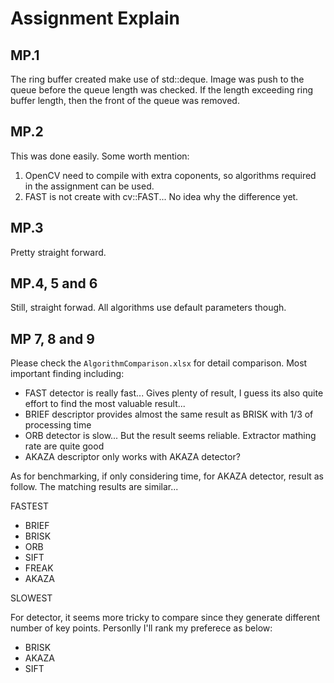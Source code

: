 # Assignment Explain

## MP.1
The ring buffer created make use of std::deque. Image was push to the queue before the queue length was checked. If the length exceeding ring buffer length, then the front of the queue was removed.

## MP.2
This was done easily. Some worth mention:

1. OpenCV need to compile with extra coponents, so algorithms required in the assignment can be used.
2. FAST is not create with cv::FAST... No idea why the difference yet.

## MP.3
Pretty straight forward.

## MP.4, 5 and 6
Still, straight forwad. All algorithms use default parameters though.

## MP 7, 8 and 9
Please check the `AlgorithmComparison.xlsx` for detail comparison. Most important finding including:

- FAST detector is really fast... Gives plenty of result, I guess its also quite effort to find the most valuable result...
- BRIEF descriptor provides almost the same result as BRISK with 1/3 of processing time
- ORB detector is slow... But the result seems reliable. Extractor mathing rate are quite good
- AKAZA descriptor only works with AKAZA detector?

As for benchmarking, if only considering time, for AKAZA detector, result as follow. The matching results are similar...

FASTEST

- BRIEF
- BRISK
- ORB
- SIFT
- FREAK
- AKAZA

SLOWEST

For detector, it seems more tricky to compare since they generate different number of key points. Personlly I'll rank my preferece as below:

- BRISK
- AKAZA
- SIFT